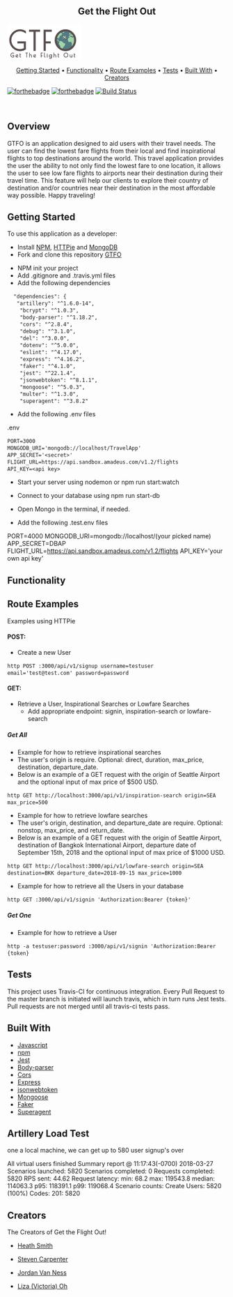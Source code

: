 <h2 align="center">Get the Flight Out</h2>

![Logo](./logo.png)

<p align="center">
  <a href="#getting-started">Getting Started</a> •
  <a href="#functionality">Functionality</a> •
  <a href="#route-examples">Route Examples</a> •
  <a href="#tests">Tests</a> •
  <a href="#built-with">Built With</a> •
  <a href="#creators">Creators</a>
</p>

 [![forthebadge](https://forthebadge.com/images/badges/made-with-javascript.svg)](https://forthebadge.com) [![forthebadge](https://forthebadge.com/images/badges/built-with-love.svg)](https://forthebadge.com)
[![Build Status](https://travis-ci.org/Get-the-flight-out/EJ-backend.svg?branch=master)](https://travis-ci.org/Get-the-flight-out/EJ-backend)

<br>


## Overview
GTFO is an application designed to aid users with their travel needs. The user can find the lowest fare flights from their local and find inspirational flights to top destinations around the world. This travel application provides the user the ability to not only find the lowest fare to one location, it allows the user to see low fare flights to airports near their destination during their travel time. This feature will help our clients to explore their country of destination and/or countries near their destination in the most affordable way possible. Happy traveling!

## Getting Started
To use this application as a developer:
* Install [NPM](https://www.npmjs.com/get-npm), [HTTPie](https://httpie.org/) and [MongoDB](https://docs.mongodb.com/manual/administration/install-enterprise/)
* Fork and clone this repository [GTFO](https://github.com/Get-the-flight-out/EJ-backend)
<!-- change this if we change the repo names -->
* NPM init your project
* Add .gitignore and .travis.yml files
* Add the following dependencies


```
  "dependencies": {
   "artillery": "^1.6.0-14",
    "bcrypt": "^1.0.3",
    "body-parser": "^1.18.2",
    "cors": "^2.8.4",
    "debug": "^3.1.0",
    "del": "^3.0.0",
    "dotenv": "^5.0.0",
    "eslint": "^4.17.0",
    "express": "^4.16.2",
    "faker": "^4.1.0",
    "jest": "^22.1.4",
    "jsonwebtoken": "^8.1.1",
    "mongoose": "^5.0.3",
    "multer": "^1.3.0",
    "superagent": "^3.8.2"
```
* Add the following .env files

.env
```
PORT=3000
MONGODB_URI='mongodb://localhost/TravelApp'
APP_SECRET='<secret>'
FLIGHT_URL=https://api.sandbox.amadeus.com/v1.2/flights
API_KEY=<api key>
```
* Start your server using nodemon or npm run start:watch
* Connect to your database using npm run start-db
* Open Mongo in the terminal, if needed.

* Add the following .test.env files

PORT=4000
MONGODB_URI=mongodb://localhost/(your picked name)
APP_SECRET=DBAP
FLIGHT_URL=https://api.sandbox.amadeus.com/v1.2/flights
API_KEY='your own api key'


## Functionality


## Route Examples

Examples using HTTPie

#### POST:

* Create a new User
```
http POST :3000/api/v1/signup username=testuser
email='test@test.com' password=password
```

#### GET:
* Retrieve a User, Inspirational Searches or Lowfare Searches
  * Add appropriate endpoint: signin, inspiration-search or lowfare-search

##### Get All
* Example for how to retrieve inspirational searches
* The user's origin is require. Optional: direct, duration, max_price, destination, departure_date.
* Below is an example of a GET request with the origin of Seattle Airport and the optional input of max price of $500 USD.
```
http GET http://localhost:3000/api/v1/inspiration-search origin=SEA max_price=500
```
* Example for how to retrieve lowfare searches
* The user's origin, destination, and departure_date are require. Optional: nonstop, max_price, and return_date.
* Below is an example of a GET request with the origin of Seattle Airport, destination of Bangkok International Airport, departure date of September 15th, 2018 and the optional input of max price of $1000 USD.
```
http GET http://localhost:3000/api/v1/lowfare-search origin=SEA destination=BKK departure_date=2018-09-15 max_price=1000
```
* Example for how to retrieve all the Users in your database
```
http GET :3000/api/v1/signin 'Authorization:Bearer {token}'
```

##### Get One
* Example for how to retrieve a User
```
http -a testuser:password :3000/api/v1/signin 'Authorization:Bearer {token}
```

## Tests
This project uses Travis-CI for continuous integration. Every Pull Request to the master branch is initiated will launch travis, which in turn runs Jest tests. Pull requests are not merged until all travis-ci tests pass.


## Built With

* [Javascript](https://www.javascript.com/)
* [npm](https://www.npmjs.com/)
* [Jest](https://www.npmjs.com/package/jest)
* [Body-parser](https://www.npmjs.com/package/body-parser)
* [Cors](https://www.npmjs.com/package/cors)
* [Express](https://www.npmjs.com/package/express)
* [jsonwebtoken](https://www.npmjs.com/package/json-web-token)
* [Mongoose](http://mongoosejs.com/docs/api.html)
* [Faker](https://www.npmjs.com/package/Faker)
* [Superagent](https://www.npmjs.com/package/superagent)


## Artillery Load Test

one a local machine, we can get up to 580 user signup's over

All virtual users finished
Summary report @ 11:17:43(-0700) 2018-03-27
  Scenarios launched:  5820
  Scenarios completed: 0
  Requests completed:  5820
  RPS sent: 44.62
  Request latency:
    min: 68.2
    max: 119543.8
    median: 114063.3
    p95: 118391.1
    p99: 119068.4
  Scenario counts:
    Create Users: 5820 (100%)
  Codes:
    201: 5820

## Creators
The Creators of Get the Flight Out!

* [Heath Smith](https://github.com/Iamheathsmith)
* [Steven Carpenter](https://github.com/stevegcarpenter)

* [Jordan Van Ness](https://github.com/Jordanwvn)
* [Liza (Victoria) Oh](https://github.com/veoh1989)
